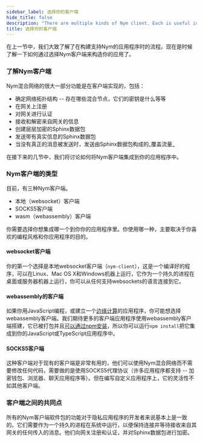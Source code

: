 ```yaml
---
sidebar_label: 选择你的客户端
hide_title: false
description: "There are multiple kinds of Nym client. Each is useful in different situations. Here's how to choose."
title: 选择你的客户端
---
```


在上一节中，我们大致了解了在构建支持Nym的应用程序时的流程。现在是时候了解一下如何通过选择Nym客户端来构造你的应用了。

### 了解Nym客户端

Nym混合网络的很大一部分功能是在客户端实现的，包括：

* 确定网络拓扑结构 -- 存在哪些混合节点，它们的密钥是什么等等
* 在网关上注册
* 对网关进行认证
* 接收和解密来自网关的信息
* 创建层层加密的Sphinx数据包
* 发送带有真实信息的Sphinx数据包
* 当没有真正的消息被发送时，发送由Sphinx数据包构成的_覆盖流量_

在接下来的几节中，我们将讨论如何将Nym客户端集成到你的应用程序中。

### Nym客户端的类型

目前，有三种Nym客户端。

- 本地（websocket）客户端
- SOCKS5客户端
- wasm（webassembly）客户端

你需要选择你想集成哪一个到你你的应用程序里。你使用哪一种，主要取决于你喜欢的编程风格和你应用程序的目的。

#### websocket客户端

你的第一个选择是本地websocket客户端（`nym-client`），这是一个编译好的程序，可以在Linux、Mac OS X和Windows机器上运行，它作为一个持久的进程在桌面或服务器机器上运行，你可以从任何支持websockets的语言连接到它。

#### webassembly的客户端

如果你用JavaScript编程，或建立一个[边缘计算](https://en.wikipedia.org/wiki/Edge_computing)的应用程序，你可能想选择webassembly客户端。我们期待更多的客户端应用程序使用webassembly客户端搭建，它已被打包并且[可以通过npm安装](https://www.npmjs.com/package/@nymproject/nym-client-wasm)，所以你可以运行`npm install`把它集成到你的JavaScript或TypeScript应用程序中。

#### SOCKS5客户端

这种客户端对于现有的客户端是非常有用的，他们可以使用Nym混合网络而不需要修改任何代码，需要做的是使用SOCKS5代理协议（许多应用程序都支持 -- 加密钱包、浏览器、聊天应用程序等）。但在编写自定义应用程序上，它的灵活性不如其他客户端。

### 客户端之间的共同点

所有的Nym客户端软件包的功能对于隐私应用程序的开发者来说基本上是一致的。它们需要作为一个持久的进程在系统中运行，以便保持连接并等待接收来自其网关的任何传入的消息。他们向网关注册和认证，并对Sphinx数据包进行加密。
